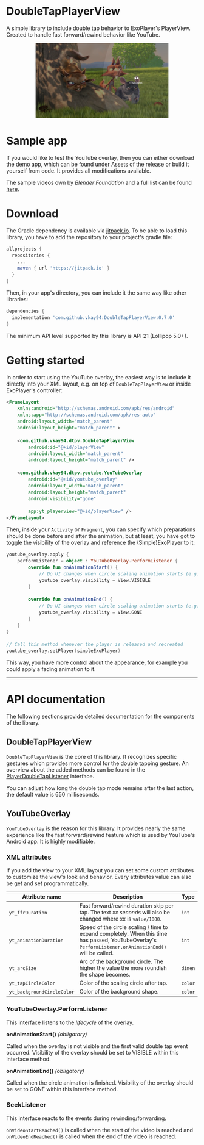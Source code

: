 DoubleTapPlayerView
=====

A simple library to include double tap behavior to ExoPlayer's PlayerView. 
Created to handle fast forward/rewind behavior like YouTube.

<p align="center">
    <img src="github/youtube_preview.png" alt="youtube_preview" width="350"/>
</p>

# Sample app

If you would like to test the YouTube overlay, then you can either download the demo app,
which can be found under Assets of the release or build it yourself from code. 
It provides all modifications available.

The sample videos own by *Blender Foundation* and a full list can be found [here][videolist].

# Download

The Gradle dependency is available via [jitpack.io][jitpack].
To be able to load this library, you have to add the repository to your project's gradle file:

```gradle
allprojects {
  repositories {
    ...
    maven { url 'https://jitpack.io' }
  }
}
```

Then, in your app's directory, you can include it the same way like other libraries:

```gradle
dependencies {
  implementation 'com.github.vkay94:DoubleTapPlayerView:0.7.0'
}
```

The minimum API level supported by this library is API 21 (Lollipop 5.0+).


# Getting started

In order to start using the YouTube overlay, the easiest way is to include it directly 
into your XML layout, e.g. on top of `DoubleTapPlayerView` or inside ExoPlayer's controller: 

```xml
<FrameLayout
    xmlns:android="http://schemas.android.com/apk/res/android"
    xmlns:app="http://schemas.android.com/apk/res-auto"
    android:layout_width="match_parent"
    android:layout_height="match_parent" >
    
    <com.github.vkay94.dtpv.DoubleTapPlayerView
        android:id="@+id/playerView"
        android:layout_width="match_parent"
        android:layout_height="match_parent" />

    <com.github.vkay94.dtpv.youtube.YouTubeOverlay
        android:id="@+id/youtube_overlay"
        android:layout_width="match_parent"
        android:layout_height="match_parent"
        android:visibility="gone"
        
        app:yt_playerview="@+id/playerView" />
</FrameLayout>
```

Then, inside your `Activity` or `Fragment`, you can specify which preparations should be done
before and after the animation, but at least, you have got to toggle the visibility of the overlay
and reference the (Simple)ExoPlayer to it:

```kotlin
youtube_overlay.apply {
    performListener = object : YouTubeOverlay.PerformListener {
        override fun onAnimationStart() {
            // Do UI changes when circle scaling animation starts (e.g. hide controller views)
            youtube_overlay.visibility = View.VISIBLE
        }

        override fun onAnimationEnd() {
            // Do UI changes when circle scaling animation starts (e.g. show controller views)
            youtube_overlay.visibility = View.GONE
        }
    }
}  

// Call this method whenever the player is released and recreated
youtube_overlay.setPlayer(simpleExoPlayer)
```

This way, you have more control about the appearance, for example you could apply a fading animation to it.

---

# API documentation

The following sections provide detailed documentation for the components of the library.

## DoubleTapPlayerView

`DoubleTapPlayerView` is the core of this library. It recognizes specific gestures 
which provides more control for the double tapping gesture.
An overview about the added methods can be found in the [PlayerDoubleTapListener][PlayerDoubleTapListener] interface.

You can adjust how long the double tap mode remains after the last action,
the default value is 650 milliseconds.

## YouTubeOverlay

`YouTubeOverlay` is the reason for this library. It provides nearly the
same experience like the fast forward/rewind feature which is used by YouTube's
Android app. It is highly modifiable.

### XML attributes

If you add the view to your XML layout you can set some custom attributes 
to customize the view's look and behavior. 
Every attributes value can also be get and set programmatically.


| Attribute name | Description | Type |
| ------------- | ------------| ------|
| `yt_ffrDuration` | Fast forward/rewind duration skip per tap. The text *xx seconds* will also be changed where xx is `value/1000`. | `int` |
| `yt_animationDuration` |  Speed of the circle scaling / time to expand completely. When this time has passed, YouTubeOverlay's `PerformListener.onAnimationEnd()` will be called. | `int` |
| `yt_arcSize` | Arc of the background circle. The higher the value the more roundish the shape becomes. | `dimen` | 
| `yt_tapCircleColor` | Color of the scaling circle after tap. | `color` |
| `yt_backgroundCircleColor` | Color of the background shape. | `color` |

### YouTubeOverlay.PerformListener

This interface listens to the *lifecycle* of the overlay.

**onAnimationStart()** *(obligatory)*

Called when the overlay is not visible and the first valid double tap event occurred.
Visibility of the overlay should be set to VISIBLE within this interface method.

**onAnimationEnd()** *(obligatory)*

Called when the circle animation is finished.
Visibility of the overlay should be set to GONE within this interface method.

### SeekListener

This interface reacts to the events during rewinding/forwarding. 

`onVideoStartReached()` is called when the start of the video is reached and
`onVideoEndReached()` is called when the end of the video is reached.

[videolist]: https://gist.github.com/jsturgis/3b19447b304616f18657
[demoapp]: https://
[jitpack]: https://jitpack.io/#vkay94/DoubleTapPlayerView
[PlayerDoubleTapListener]: https://github.com/vkay94/DoubleTapPlayerView/blob/master/doubletapplayerview/src/main/java/com/github/vkay94/dtpv/PlayerDoubleTapListener.java
[MainActivity]: https://github.com/vkay94/DoubleTapPlayerView/blob/master/app/src/main/java/com/github/vkay94/doubletapplayerviewexample/MainActivity.kt
[VideoActivity]: https://github.com/vkay94/DoubleTapPlayerView/blob/dev/app/src/main/java/com/github/vkay94/doubletapplayerviewexample/VideoActivity.kt
